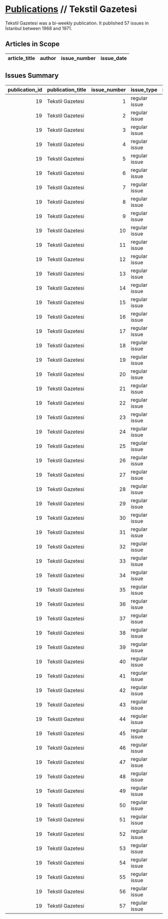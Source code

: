 # [Publications](firstlevel_publications.md) // Tekstil Gazetesi

Tekstil Gazetesi was a bi-weekly publication. It published 57 issues in İstanbul between 1968 and 1971.

## Articles in Scope

| article_title   | author   | issue_number   | issue_date   |
|-----------------|----------|----------------|--------------|

## Issues Summary

|   publication_id | publication_title   |   issue_number | issue_type    |   issue_year |   issue_month |   issue_day | printing_house_name   |
|-----------------:|:--------------------|---------------:|:--------------|-------------:|--------------:|------------:|:----------------------|
|               19 | Tekstil Gazetesi    |              1 | regular issue |         1968 |             7 |           1 | nan                   |
|               19 | Tekstil Gazetesi    |              2 | regular issue |         1968 |             7 |         nan | nan                   |
|               19 | Tekstil Gazetesi    |              3 | regular issue |         1968 |             8 |           1 | nan                   |
|               19 | Tekstil Gazetesi    |              4 | regular issue |         1968 |             8 |          15 | Bilmen Matbaası       |
|               19 | Tekstil Gazetesi    |              5 | regular issue |         1968 |             9 |         nan | nan                   |
|               19 | Tekstil Gazetesi    |              6 | regular issue |         1968 |            10 |           7 | Talat Matbaası        |
|               19 | Tekstil Gazetesi    |              7 | regular issue |         1968 |            10 |          15 | Talat Matbaası        |
|               19 | Tekstil Gazetesi    |              8 | regular issue |         1968 |            11 |          15 | Talat Matbaası        |
|               19 | Tekstil Gazetesi    |              9 | regular issue |         1969 |           nan |         nan | nan                   |
|               19 | Tekstil Gazetesi    |             10 | regular issue |         1969 |           nan |         nan | nan                   |
|               19 | Tekstil Gazetesi    |             11 | regular issue |         1969 |           nan |         nan | nan                   |
|               19 | Tekstil Gazetesi    |             12 | regular issue |         1969 |           nan |         nan | nan                   |
|               19 | Tekstil Gazetesi    |             13 | regular issue |         1969 |           nan |         nan | nan                   |
|               19 | Tekstil Gazetesi    |             14 | regular issue |         1969 |             6 |           1 | Sile Matbaası         |
|               19 | Tekstil Gazetesi    |             15 | regular issue |         1969 |             7 |           1 | Sile Matbaası         |
|               19 | Tekstil Gazetesi    |             16 | regular issue |         1969 |             7 |          15 | Sile Matbaası         |
|               19 | Tekstil Gazetesi    |             17 | regular issue |         1969 |             8 |           1 | Sile Matbaası         |
|               19 | Tekstil Gazetesi    |             18 | regular issue |         1969 |             8 |          15 | Sile Matbaası         |
|               19 | Tekstil Gazetesi    |             19 | regular issue |         1969 |             9 |           1 | Sile Matbaası         |
|               19 | Tekstil Gazetesi    |             20 | regular issue |         1969 |             9 |          15 | Sile Matbaası         |
|               19 | Tekstil Gazetesi    |             21 | regular issue |         1969 |            10 |           1 | nan                   |
|               19 | Tekstil Gazetesi    |             22 | regular issue |         1969 |            10 |          15 | nan                   |
|               19 | Tekstil Gazetesi    |             23 | regular issue |         1969 |            11 |           1 | nan                   |
|               19 | Tekstil Gazetesi    |             24 | regular issue |         1969 |            11 |          15 | nan                   |
|               19 | Tekstil Gazetesi    |             25 | regular issue |         1969 |            12 |           1 | nan                   |
|               19 | Tekstil Gazetesi    |             26 | regular issue |         1969 |            12 |          15 | nan                   |
|               19 | Tekstil Gazetesi    |             27 | regular issue |         1970 |             1 |          15 | nan                   |
|               19 | Tekstil Gazetesi    |             28 | regular issue |         1970 |             2 |           1 | nan                   |
|               19 | Tekstil Gazetesi    |             29 | regular issue |         1970 |             3 |           5 | nan                   |
|               19 | Tekstil Gazetesi    |             30 | regular issue |         1970 |             3 |          15 | nan                   |
|               19 | Tekstil Gazetesi    |             31 | regular issue |         1970 |             4 |           1 | nan                   |
|               19 | Tekstil Gazetesi    |             32 | regular issue |         1970 |             4 |          15 | nan                   |
|               19 | Tekstil Gazetesi    |             33 | regular issue |         1970 |             5 |           1 | nan                   |
|               19 | Tekstil Gazetesi    |             34 | regular issue |         1970 |             5 |          15 | nan                   |
|               19 | Tekstil Gazetesi    |             35 | regular issue |         1970 |             6 |           1 | nan                   |
|               19 | Tekstil Gazetesi    |             36 | regular issue |         1970 |             6 |          15 | nan                   |
|               19 | Tekstil Gazetesi    |             37 | regular issue |         1970 |             7 |           1 | nan                   |
|               19 | Tekstil Gazetesi    |             38 | regular issue |         1970 |             7 |          15 | nan                   |
|               19 | Tekstil Gazetesi    |             39 | regular issue |         1970 |             8 |           1 | nan                   |
|               19 | Tekstil Gazetesi    |             40 | regular issue |         1970 |             8 |          15 | nan                   |
|               19 | Tekstil Gazetesi    |             41 | regular issue |         1970 |             9 |           1 | nan                   |
|               19 | Tekstil Gazetesi    |             42 | regular issue |         1970 |             9 |          15 | nan                   |
|               19 | Tekstil Gazetesi    |             43 | regular issue |         1970 |            10 |           1 | nan                   |
|               19 | Tekstil Gazetesi    |             44 | regular issue |         1970 |            10 |          15 | nan                   |
|               19 | Tekstil Gazetesi    |             45 | regular issue |         1970 |            11 |           1 | nan                   |
|               19 | Tekstil Gazetesi    |             46 | regular issue |         1970 |            11 |          15 | nan                   |
|               19 | Tekstil Gazetesi    |             47 | regular issue |         1970 |            12 |           1 | nan                   |
|               19 | Tekstil Gazetesi    |             48 | regular issue |         1970 |            12 |          15 | nan                   |
|               19 | Tekstil Gazetesi    |             49 | regular issue |         1971 |             1 |           1 | nan                   |
|               19 | Tekstil Gazetesi    |             50 | regular issue |         1971 |             1 |          15 | nan                   |
|               19 | Tekstil Gazetesi    |             51 | regular issue |         1971 |             2 |           1 | nan                   |
|               19 | Tekstil Gazetesi    |             52 | regular issue |         1971 |             2 |          15 | nan                   |
|               19 | Tekstil Gazetesi    |             53 | regular issue |         1971 |             3 |           1 | nan                   |
|               19 | Tekstil Gazetesi    |             54 | regular issue |         1971 |             3 |          15 | nan                   |
|               19 | Tekstil Gazetesi    |             55 | regular issue |         1971 |             4 |           1 | nan                   |
|               19 | Tekstil Gazetesi    |             56 | regular issue |         1971 |            11 |          15 | nan                   |
|               19 | Tekstil Gazetesi    |             57 | regular issue |         1971 |            12 |         nan | nan                   |